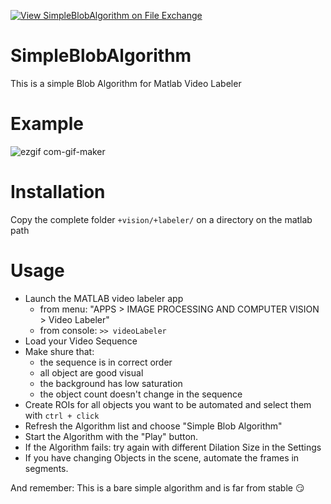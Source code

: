 [![View SimpleBlobAlgorithm on File Exchange](https://www.mathworks.com/matlabcentral/images/matlab-file-exchange.svg)](https://de.mathworks.com/matlabcentral/fileexchange/98094-simpleblobalgorithm)

# SimpleBlobAlgorithm
This is a simple Blob Algorithm for Matlab Video Labeler

# Example
![ezgif com-gif-maker](https://user-images.githubusercontent.com/32844273/130474954-cef5aee4-3ba7-43a8-8a39-ee796571e101.gif)

# Installation
Copy the complete folder ```+vision/+labeler/``` on a directory on the matlab path

# Usage
- Launch the MATLAB video labeler app
  - from menu: "APPS > IMAGE PROCESSING AND COMPUTER VISION > Video Labeler"
  - from console: ```>> videoLabeler```
- Load your Video Sequence
- Make shure that:
  - the sequence is in correct order
  - all object are good visual
  - the background has low saturation
  - the object count doesn't change in the sequence
- Create ROIs for all objects you want to be automated and select them with ```ctrl + click```
- Refresh the Algorithm list and choose "Simple Blob Algorithm"
- Start the Algorithm with the "Play" button.
- If the Algorithm fails: try again with different Dilation Size in the Settings
- If you have changing Objects in the scene, automate the frames in segments.

And remember: This is a bare simple algorithm and is far from stable 😏



